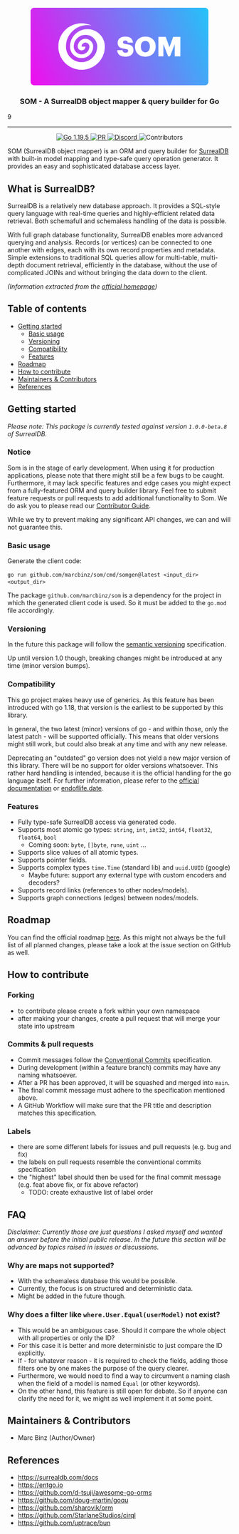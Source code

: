 <br>

<div align="center">
    <img width="400px" src=".github/branding/logo.png" alt="logo">
    <h3>SOM - A SurrealDB object mapper & query builder for Go</h3>
</div>
9
<hr />

<p align="center">
  <a href="https://go.dev/doc/devel/release">
    <img src="https://img.shields.io/badge/go-1.19.5-informational" alt="Go 1.19.5"> 
  </a>
  <a href="https://github.com/marcbinz/som/actions/workflows/pull_request.yml">
    <img src="https://github.com/marcbinz/som/actions/workflows/pull_request.yml/badge.svg" alt="PR">
  </a>
  <a href="https://discord.gg/surrealdb">
    <img src="https://img.shields.io/discord/902568124350599239?label=discord&color=5a66f6" alt="Discord">
  </a>
  <img src="https://img.shields.io/github/contributors/marcbinz/som" alt="Contributors">
</p>

SOM (SurrealDB object mapper) is an ORM and query builder for [SurrealDB](https://surrealdb.com/) with built-in model
mapping and type-safe query operation generator. It provides an easy and sophisticated database access layer.

## What is SurrealDB?

SurrealDB is a relatively new database approach.
It provides a SQL-style query language with real-time queries and highly-efficient related data retrieval.
Both schemafull and schemaless handling of the data is possible.

With full graph database functionality, SurrealDB enables more advanced querying and analysis.
Records (or vertices) can be connected to one another with edges, each with its own record properties and metadata.
Simple extensions to traditional SQL queries allow for multi-table, multi-depth document retrieval, efficiently 
in the database, without the use of complicated JOINs and without bringing the data down to the client.

*(Information extracted from the [official homepage]((https://surrealdb.com)))*

## Table of contents

* [Getting started](#getting-started)
  * [Basic usage](#basic-usage)
  * [Versioning](#versioning)
  * [Compatibility](#compatibility)
  * [Features](#features)
* [Roadmap](#roadmap)
* [How to contribute](#how-to-contribute)
* [Maintainers & Contributors](#maintainers--contributors)
* [References](#references)

## Getting started

*Please note: This package is currently tested against version `1.0.0-beta.8` of SurrealDB.*

### Notice

Som is in the stage of early development. When using it for production applications, please note that there might
still be a few bugs to be caught. Furthermore, it may lack specific features and edge cases you might expect from 
a fully-featured ORM and query builder library. Feel free to submit feature requests or pull requests to add 
additional functionality to Som. We do ask you to please read our [Contributor Guide](CONTRIBUTING.md).

While we try to prevent making any significant API changes, we can and will not guarantee this.

### Basic usage

Generate the client code:

```
go run github.com/marcbinz/som/cmd/somgen@latest <input_dir> <output_dir>
```

The package `github.com/marcbinz/som` is a dependency for the project in which the generated client code is used.
So it must be added to the `go.mod` file accordingly.

### Versioning

In the future this package will follow the [semantic versioning](https://semver.org) specification.

Up until version 1.0 though, breaking changes might be introduced at any time (minor version bumps).

### Compatibility

This go project makes heavy use of generics. As this feature has been introduced with go 1.18, that version is the 
earliest to be supported by this library.

In general, the two latest (minor) versions of go - and within those, only the latest patch - will be supported 
officially. This means that older versions might still work, but could also break at any time and with any new release.

Deprecating an "outdated" go version does not yield a new major version of this library. There will be no support for 
older versions whatsoever. This rather hard handling is intended, because it is the official handling for the go 
language itself. For further information, please refer to the
[official documentation](https://go.dev/doc/devel/release#policy) or [endoflife.date](https://endoflife.date/go).

### Features

- Fully type-safe SurrealDB access via generated code.
- Supports most atomic go types: `string`, `int`, `int32`, `int64`, `float32`, `float64`, `bool`
  - Coming soon: `byte`, `[]byte`, `rune`, `uint` ...
- Supports slice values of all atomic types.
- Supports pointer fields.
- Supports complex types `time.Time` (standard lib) and `uuid.UUID` (google)
  - Maybe future: support any external type with custom encoders and decoders?
- Supports record links (references to other nodes/models).
- Supports graph connections (edges) between nodes/models.

## Roadmap

You can find the official roadmap [here](ROADMAP.md). As this might not always be the full
list of all planned changes, please take a look at the issue section on GitHub as well.

## How to contribute

### Forking

- to contribute please create a fork within your own namespace
- after making your changes, create a pull request that will merge your state into upstream

### Commits & pull requests

- Commit messages follow the [Conventional Commits](https://www.conventionalcommits.org) specification.
- During development (within a feature branch) commits may have any naming whatsoever.
- After a PR has been approved, it will be squashed and merged into `main`.
- The final commit message must adhere to the specification mentioned above.
- A GitHub Workflow will make sure that the PR title and description matches this specification.

### Labels

- there are some different labels for issues and pull requests (e.g. bug and fix)
- the labels on pull requests resemble the conventional commits specification
- the "highest" label should then be used for the final commit message (e.g. feat above fix, or fix above refactor)
  - TODO: create exhaustive list of label order

## FAQ

*Disclaimer: Currently those are just questions I asked myself and wanted an answer before the initial public release.
In the future this section will be advanced by topics raised in issues or discussions.*

### Why are maps not supported?

- With the schemaless database this would be possible.
- Currently, the focus is on structured and deterministic data.
- Might be added in the future though.

### Why does a filter like `where.User.Equal(userModel)` not exist?

- This would be an ambiguous case. Should it compare the whole object with all properties or only the ID?
- For this case it is better and more deterministic to just compare the ID explicitly.
- If - for whatever reason - it is required to check the fields, adding those filters one by one makes the purpose of the query clearer.
- Furthermore, we would need to find a way to circumvent a naming clash when the field of a model is named `Equal` (or other keywords).
- On the other hand, this feature is still open for debate. So if anyone can clarify the need for it, we might as well implement it at some point.

## Maintainers & Contributors

- Marc Binz (Author/Owner)

## References

- https://surrealdb.com/docs
- https://entgo.io
- https://github.com/d-tsuji/awesome-go-orms
- https://github.com/doug-martin/goqu
- https://github.com/sharovik/orm
- https://github.com/StarlaneStudios/cirql
- https://github.com/uptrace/bun
